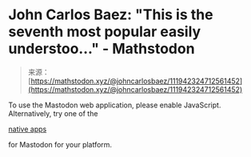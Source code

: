<!--yml
category: 未分类
date: 2024-05-27 14:54:41
-->

# John Carlos Baez: "This is the seventh most popular easily understoo…" - Mathstodon

> 来源：[https://mathstodon.xyz/@johncarlosbaez/111942324712561452](https://mathstodon.xyz/@johncarlosbaez/111942324712561452)

To use the Mastodon web application, please enable JavaScript. Alternatively, try one of the

[native apps](https://joinmastodon.org/apps)

for Mastodon for your platform.